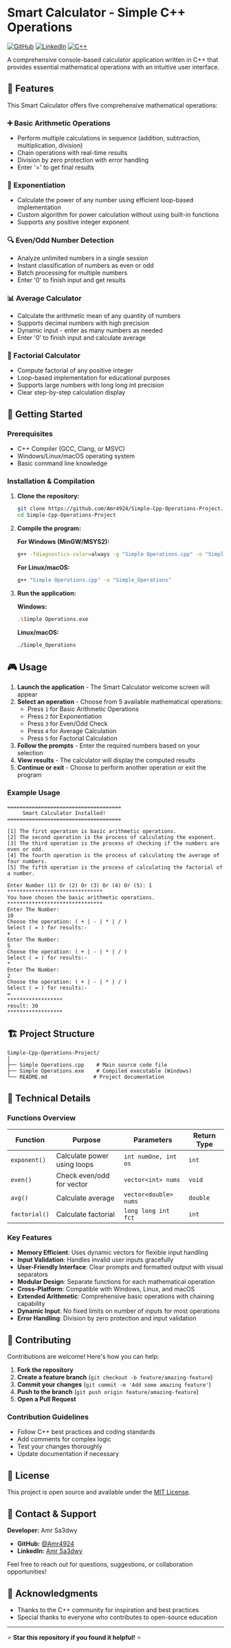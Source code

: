 # Smart Calculator - Simple C++ Operations

[![GitHub](https://img.shields.io/badge/GitHub-Repository-blue?logo=github)](https://github.com/Amr4924)
[![LinkedIn](https://img.shields.io/badge/LinkedIn-Profile-blue?logo=linkedin)](https://www.linkedin.com/in/amr-sa3dwy-53a51a343)
[![C++](https://img.shields.io/badge/C++-Programming-blue?logo=cplusplus)](https://isocpp.org/)

A comprehensive console-based calculator application written in C++ that provides essential mathematical operations with an intuitive user interface.

## 🌟 Features

This Smart Calculator offers five comprehensive mathematical operations:

### ➕ Basic Arithmetic Operations
- Perform multiple calculations in sequence (addition, subtraction, multiplication, division)
- Chain operations with real-time results
- Division by zero protection with error handling
- Enter '=' to get final results

### 🔢 Exponentiation
- Calculate the power of any number using efficient loop-based implementation
- Custom algorithm for power calculation without using built-in functions
- Supports any positive integer exponent

### 🔍 Even/Odd Number Detection
- Analyze unlimited numbers in a single session
- Instant classification of numbers as even or odd
- Batch processing for multiple numbers
- Enter '0' to finish input and get results

### 📊 Average Calculator
- Calculate the arithmetic mean of any quantity of numbers
- Supports decimal numbers with high precision
- Dynamic input - enter as many numbers as needed
- Enter '0' to finish input and calculate average

### 🧮 Factorial Calculator
- Compute factorial of any positive integer
- Loop-based implementation for educational purposes
- Supports large numbers with long long int precision
- Clear step-by-step calculation display

## 🚀 Getting Started

### Prerequisites

- C++ Compiler (GCC, Clang, or MSVC)
- Windows/Linux/macOS operating system
- Basic command line knowledge

### Installation & Compilation

1. **Clone the repository:**
   ```bash
   git clone https://github.com/Amr4924/Simple-Cpp-Operations-Project.git
   cd Simple-Cpp-Operations-Project
   ```

2. **Compile the program:**
   
   **For Windows (MinGW/MSYS2):**
   ```bash
   g++ -fdiagnostics-color=always -g "Simple Operations.cpp" -o "Simple Operations.exe"
   ```
   
   **For Linux/macOS:**
   ```bash
   g++ "Simple Operations.cpp" -o "Simple_Operations"
   ```

3. **Run the application:**
   
   **Windows:**
   ```bash
   .\Simple Operations.exe
   ```
   
   **Linux/macOS:**
   ```bash
   ./Simple_Operations
   ```

## 🎮 Usage

1. **Launch the application** - The Smart Calculator welcome screen will appear
2. **Select an operation** - Choose from 5 available mathematical operations:
   - Press `1` for Basic Arithmetic Operations
   - Press `2` for Exponentiation
   - Press `3` for Even/Odd Check
   - Press `4` for Average Calculation
   - Press `5` for Factorial Calculation
3. **Follow the prompts** - Enter the required numbers based on your selection
4. **View results** - The calculator will display the computed results
5. **Continue or exit** - Choose to perform another operation or exit the program

### Example Usage

```
=====================================
     Smart Calculator Installed!     
=====================================

[1] The first operation is basic arithmetic operations.
[2] The second operation is the process of calculating the exponent.
[3] The third operation is the process of checking if the numbers are even or odd.
[4] The fourth operation is the process of calculating the average of four numbers.
[5] The fifth operation is the process of calculating the factorial of a number.

Enter Number (1) Or (2) Or (3) Or (4) Or (5): 1
*******************************
You have chosen the basic arithmetic operations.
*******************************
Enter The Number: 
10
Choose the operation: ( + | - | * | / )
Select ( = ) for results:-
+
Enter The Number: 
5
Choose the operation: ( + | - | * | / )
Select ( = ) for results:-
*
Enter The Number: 
2
Choose the operation: ( + | - | * | / )
Select ( = ) for results:-
=
******************
result: 30
******************
```

## 🏗️ Project Structure

```
Simple-Cpp-Operations-Project/
│
├── Simple Operations.cpp    # Main source code file
├── Simple Operations.exe    # Compiled executable (Windows)
└── README.md               # Project documentation
```

## 🔧 Technical Details

### Functions Overview

| Function | Purpose | Parameters | Return Type |
|----------|---------|------------|-------------|
| `exponent()` | Calculate power using loops | `int numOne, int os` | `int` |
| `even()` | Check even/odd for vector | `vector<int> nums` | `void` |
| `avg()` | Calculate average | `vector<double> nums` | `double` |
| `factorial()` | Calculate factorial | `long long int fct` | `int` |

### Key Features

- **Memory Efficient**: Uses dynamic vectors for flexible input handling
- **Input Validation**: Handles invalid user inputs gracefully
- **User-Friendly Interface**: Clear prompts and formatted output with visual separators
- **Modular Design**: Separate functions for each mathematical operation
- **Cross-Platform**: Compatible with Windows, Linux, and macOS
- **Extended Arithmetic**: Comprehensive basic operations with chaining capability
- **Dynamic Input**: No fixed limits on number of inputs for most operations
- **Error Handling**: Division by zero protection and input validation

## 🤝 Contributing

Contributions are welcome! Here's how you can help:

1. **Fork the repository**
2. **Create a feature branch** (`git checkout -b feature/amazing-feature`)
3. **Commit your changes** (`git commit -m 'Add some amazing feature'`)
4. **Push to the branch** (`git push origin feature/amazing-feature`)
5. **Open a Pull Request**

### Contribution Guidelines

- Follow C++ best practices and coding standards
- Add comments for complex logic
- Test your changes thoroughly
- Update documentation if necessary

## 📝 License

This project is open source and available under the [MIT License](LICENSE).

## 📧 Contact & Support

**Developer:** Amr Sa3dwy

- **GitHub:** [@Amr4924](https://github.com/Amr4924)
- **LinkedIn:** [Amr Sa3dwy](https://www.linkedin.com/in/amr-sa3dwy-53a51a343)

Feel free to reach out for questions, suggestions, or collaboration opportunities!

## 🙏 Acknowledgments

- Thanks to the C++ community for inspiration and best practices
- Special thanks to everyone who contributes to open-source education

---

⭐ **Star this repository if you found it helpful!** ⭐
